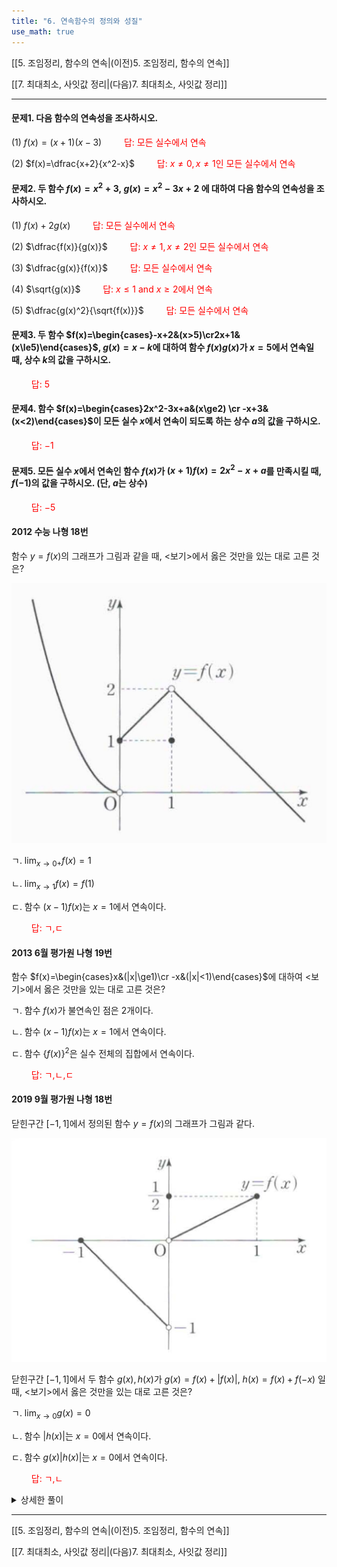 ```yaml
---
title: "6. 연속함수의 정의와 성질"
use_math: true
---
```

[[5. 조임정리, 함수의 연속|(이전)5. 조임정리, 함수의 연속]]

[[7. 최대최소, 사잇값 정리|(다음)7. 최대최소, 사잇값 정리]]
***
#### 문제1. 다음 함수의 연속성을 조사하시오.

(1) $f(x)=(x+1)(x-3)$
<span style="color: red;">$\qquad$답: 모든 실수에서 연속</span>

(2) $f(x)=\dfrac{x+2}{x^2-x}$
<span style="color: red;">$\qquad$답: $x\ne0, x\ne1$인 모든 실수에서 연속</span>

#### 문제2. 두 함수 $f(x)=x^2+3,\ g(x)=x^2-3x+2$ 에 대하여 다음 함수의 연속성을 조사하시오.

(1) $f(x)+2g(x)$
<span style="color: red;">$\qquad$답: 모든 실수에서 연속</span>

(2) $\dfrac{f(x)}{g(x)}$
<span style="color: red;">$\qquad$답: $x\ne1, x\ne2$인 모든 실수에서 연속</span>

(3) $\dfrac{g(x)}{f(x)}$
<span style="color: red;">$\qquad$답: 모든 실수에서 연속</span>

(4) $\sqrt{g(x)}$
<span style="color: red;">$\qquad$답: $x\le1\text{ and } x\ge2$에서 연속</span>

(5) $\dfrac{g(x)^2}{\sqrt{f(x)}}$
<span style="color: red;">$\qquad$답: 모든 실수에서 연속</span>

#### 문제3. 두 함수 $f(x)=\begin{cases}-x+2&(x>5)\cr2x+1&(x\le5)\end{cases}$, $g(x)=x-k$에 대하여 함수 $f(x)g(x)$가 $x=5$에서 연속일 때, 상수 $k$의 값을 구하시오.
<span style="color: red;">$\qquad$답: $5$</span>

#### 문제4. 함수 $f(x)=\begin{cases}2x^2-3x+a&(x\ge2) \cr -x+3&(x<2)\end{cases}$이 모든 실수 $x$에서 연속이 되도록 하는 상수 $a$의 값을 구하시오.
<span style="color: red;">$\qquad$답: $-1$</span>

#### 문제5. 모든 실수 $x$에서 연속인 함수 $f(x)$가 $(x+1)f(x)=2x^2-x+a$를 만족시킬 때, $f(-1)$의 값을 구하시오. (단, $a$는 상수)
<span style="color: red;">$\qquad$답: $-5$</span>

#### 2012 수능 나형 18번

함수 $y=f(x)$의 그래프가 그림과 같을 때, $<$보기$>$에서 옳은 것만을 있는 대로 고른 것은?

<img src="/assets/two cs/모고6.jpg"/>

ㄱ. $\displaystyle\lim_{x\to0+}f(x)=1$

ㄴ. $\displaystyle\lim_{x\to1}f(x)=f(1)$

ㄷ. 함수 $(x-1)f(x)$는 $x=1$에서 연속이다.

<span style="color: red;">$\qquad$답: ㄱ,ㄷ</span>

#### 2013 6월 평가원 나형 19번

함수 $f(x)=\begin{cases}x&(|x|\ge1)\cr -x&(|x|<1)\end{cases}$에 대하여 $<$보기$>$에서 옳은 것만을 있는 대로 고른 것은?

ㄱ. 함수 $f(x)$가 불연속인 점은 2개이다.

ㄴ. 함수 $(x-1)f(x)$는 $x=1$에서 연속이다.

ㄷ. 함수 $\{f(x)\}^2$은 실수 전체의 집합에서 연속이다.

<span style="color: red;">$\qquad$답: ㄱ,ㄴ,ㄷ</span>

#### 2019 9월 평가원 나형 18번

닫힌구간 $[-1, 1]$에서 정의된 함수 $y=f(x)$의 그래프가 그림과 같다.

<img src="/assets/two cs/모고7.jpg"/>

닫힌구간 $[-1, 1]$에서 두 함수 $g(x), h(x)$가 $g(x)=f(x)+|f(x)|$, $h(x)=f(x)+f(-x)$ 일 때, $<$보기$>$에서 옳은 것만을 있는 대로 고른 것은?

ㄱ. $\displaystyle\lim_{x\to0}g(x)=0$

ㄴ. 함수 $|h(x)|$는 $x=0$에서 연속이다.

ㄷ. 함수 $g(x)|h(x)|$는 $x=0$에서 연속이다.

<span style="color: red;">$\qquad$답: ㄱ,ㄴ</span>
<details>
    <summary>상세한 풀이</summary>
    <p><img src="/assets/two cs/상세풀이19.jpg"/></p>
</details>


***
[[5. 조임정리, 함수의 연속|(이전)5. 조임정리, 함수의 연속]]

[[7. 최대최소, 사잇값 정리|(다음)7. 최대최소, 사잇값 정리]]